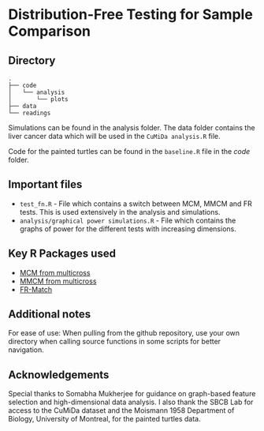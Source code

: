 # Distribution-Free Testing for Sample Comparison
## Directory
```
.
├── code
│   └── analysis
│       └── plots
├── data
└── readings
```

Simulations can be found in the analysis folder. The data folder contains the liver cancer data which will be used in the `CuMiDa analysis.R` file.  

Code for the painted turtles can be found in the `baseline.R` file in the *code* folder.

## Important files
- `test_fn.R` - File which contains a switch between MCM, MMCM and FR tests. This is used extensively in the analysis and simulations.
- `analysis/graphical power simulations.R` - File which contains the graphs of power for the different tests with increasing dimensions.

## Key R Packages used
- [MCM from multicross](https://rdrr.io/cran/multicross/man/mcm.html)  
- [MMCM from multicross](https://rdrr.io/cran/multicross/man/mmcm.html)  
- [FR-Match](https://github.com/JCVenterInstitute/FRmatch?tab=readme-ov-file)

## Additional notes
For ease of use: When pulling from the github repository, use your own directory when calling source functions in some scripts for better navigation.

## Acknowledgements
Special thanks to Somabha Mukherjee for guidance on graph-based feature selection and high-dimensional data analysis. I also thank the SBCB Lab for access to the CuMiDa dataset and the Moismann 1958 Department of Biology, University of Montreal, for the painted turtles data.  
